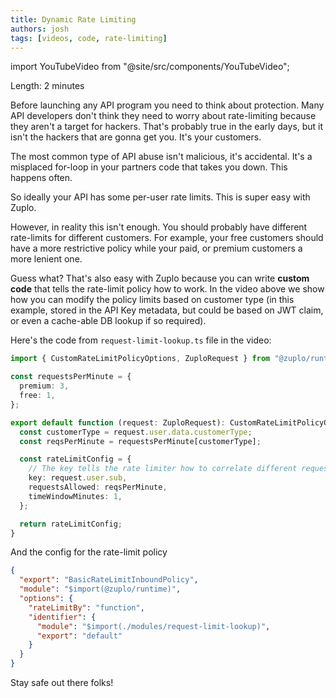 ```yaml
---
title: Dynamic Rate Limiting
authors: josh
tags: [videos, code, rate-limiting]
---
```


import YouTubeVideo from "@site/src/components/YouTubeVideo";

<YouTubeVideo url="https://www.youtube-nocookie.com/embed/uMm01EDJ9_I" />

Length: 2 minutes

Before launching any API program you need to think about protection. Many API
developers don't think they need to worry about rate-limiting because they
aren't a target for hackers. That's probably true in the early days, but it isn't the hackers that are gonna get you. It's your customers.

The most common type of API abuse isn't malicious, it's accidental. It's a misplaced for-loop in your partners code that takes you down. This happens often.

So ideally your API has some per-user rate limits. This is super easy with Zuplo.

However, in reality this isn't enough. You should probably have different rate-limits for different customers. For example, your free customers should have a more restrictive policy while your paid, or premium customers a more lenient one.

Guess what? That's also easy with Zuplo because you can write **custom code** that tells the rate-limit policy how to work. In the video above we show how you can modify the policy limits based on customer type (in this example, stored in the API Key metadata, but could be based on JWT claim, or even a cache-able DB lookup if so required).

Here's the code from `request-limit-lookup.ts` file in the video:

```ts
import { CustomRateLimitPolicyOptions, ZuploRequest } from "@zuplo/runtime";

const requestsPerMinute = {
  premium: 3,
  free: 1,
};

export default function (request: ZuploRequest): CustomRateLimitPolicyOptions {
  const customerType = request.user.data.customerType;
  const reqsPerMinute = requestsPerMinute[customerType];

  const rateLimitConfig = {
    // The key tells the rate limiter how to correlate different requests
    key: request.user.sub,
    requestsAllowed: reqsPerMinute,
    timeWindowMinutes: 1,
  };

  return rateLimitConfig;
}
```

And the config for the rate-limit policy

```json
{
  "export": "BasicRateLimitInboundPolicy",
  "module": "$import(@zuplo/runtime)",
  "options": {
    "rateLimitBy": "function",
    "identifier": {
      "module": "$import(./modules/request-limit-lookup)",
      "export": "default"
    }
  }
}
```

Stay safe out there folks!
